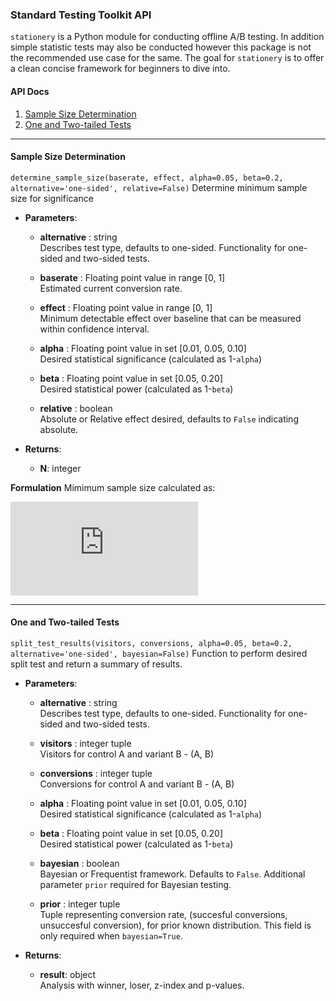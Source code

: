 ### Standard Testing Toolkit API

`stationery` is a Python module for conducting offline A/B testing. In addition simple statistic tests may also be conducted however this package is not the recommended use case for the same. The goal for `stationery` is to offer a clean concise framework for beginners to dive into.

#### API Docs
1. [Sample Size Determination](#sample_size)
2. [One and Two-tailed Tests](#tailed)

-------
<a name="sample_size"></a>
#### Sample Size Determination
`determine_sample_size(baserate, effect, alpha=0.05, beta=0.2, alternative='one-sided', relative=False)`
Determine minimum sample size for significance
+ **Parameters**:
    + **alternative** : string  
Describes test type, defaults to one-sided. Functionality for one-sided and two-sided tests.

    + **baserate** : Floating point value in range [0, 1]  
Estimated current conversion rate.

    + **effect** : Floating point value in range [0, 1]  
Minimum detectable effect over baseline that can be measured within confidence interval.

    + **alpha** : Floating point value in set [0.01, 0.05, 0.10]  
Desired statistical significance (calculated as 1-`alpha`)
    
    + **beta** : Floating point value in set [0.05, 0.20]  
Desired statistical power (calculated as 1-`beta`)

    + **relative** : boolean  
Absolute or Relative effect desired, defaults to `False` indicating absolute.

+ **Returns**:
    + **N**: integer

**Formulation**
Mimimum sample size calculated as:

![equation](http://www.sciweavers.org/tex2img.php?eq=N%20%3D%20%20%5Cfrac%7B%28%20Z_%7B%5Calpha%7D%20%2B%20Z_%7B1-%5Cbeta%7D%29%5E%7B2%7D%7D%7Bd%5E%7B2%7D%7D%20%5Bp_%7B1%7D%281%20-%20p_%7B1%7D%29%20%2B%20p_%7B2%7D%281%20-%20p_%7B2%7D%29%5D%0A&bc=White&fc=Black&im=png&fs=12&ff=arev&edit=0)

-------
<a name="tailed"></a>
#### One and Two-tailed Tests
`split_test_results(visitors, conversions, alpha=0.05, beta=0.2, alternative='one-sided', bayesian=False)`
Function to perform desired split test and return a summary of results.
+ **Parameters**:
    + **alternative** : string  
Describes test type, defaults to one-sided. Functionality for one-sided and two-sided tests.

    + **visitors** : integer tuple  
Visitors for control A and variant B - (A, B) 

    + **conversions** : integer tuple  
Conversions for control A and variant B - (A, B)

    + **alpha** : Floating point value in set [0.01, 0.05, 0.10]  
Desired statistical significance (calculated as 1-`alpha`)
    
    + **beta** : Floating point value in set [0.05, 0.20]  
Desired statistical power (calculated as 1-`beta`)

    + **bayesian** : boolean  
Bayesian or Frequentist framework. Defaults to `False`. Additional parameter `prior` required for Bayesian testing.
 
    + **prior** : integer tuple  
Tuple representing conversion rate, (succesful conversions, unsuccesful conversion), for prior known distribution. This field is only required when `bayesian=True`.

+ **Returns**:
    + **result**: object  
Analysis with winner, loser, z-index and p-values.
